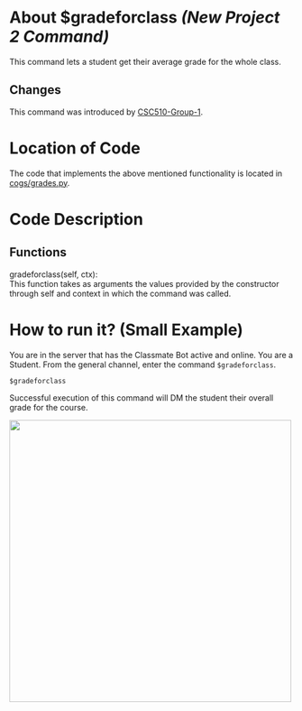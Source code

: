 # About $gradeforclass _(New Project 2 Command)_
This command lets a student get their average grade for the whole class.
## Changes

This command was introduced by [CSC510-Group-1](https://github.com/nfoster1492/ClassMateBot-1/).

# Location of Code
The code that implements the above mentioned functionality is located in [cogs/grades.py](../../cogs/grades.py).

# Code Description
## Functions
gradeforclass(self, ctx): <br>
This function takes as arguments the values provided by the constructor through self and context in which the command was called.

# How to run it? (Small Example)
You are in the server that has the Classmate Bot active and online. You are a Student. From the general channel, enter the command `$gradeforclass`.

```
$gradeforclass
```
Successful execution of this command will DM the student their overall grade for the course.

<img src="../../data/proj2media/gradeforclassHelp.png" width="500">
